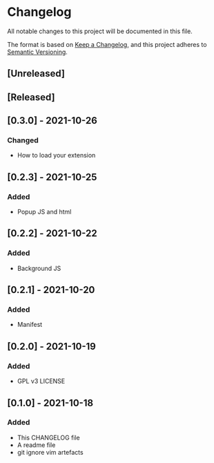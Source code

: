 # Changelog
All notable changes to this project will be documented in this file.

The format is based on [Keep a Changelog](https://keepachangelog.com/en/1.0.0/),
and this project adheres to [Semantic Versioning](https://semver.org/spec/v2.0.0.html).

## [Unreleased]

## [Released]

## [0.3.0] - 2021-10-26
### Changed
- How to load your extension

## [0.2.3] - 2021-10-25
### Added
- Popup JS and html

## [0.2.2] - 2021-10-22
### Added
- Background JS

## [0.2.1] - 2021-10-20
### Added
- Manifest

## [0.2.0] - 2021-10-19
### Added
- GPL v3 LICENSE

## [0.1.0] - 2021-10-18
### Added
- This CHANGELOG file
- A readme file
- git ignore vim artefacts

